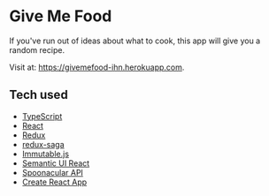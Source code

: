 # Give Me Food
If you've run out of ideas about what to cook, this app will give you a random recipe.

Visit at: https://givemefood-ihn.herokuapp.com.

## Tech used
- [TypeScript](https://www.typescriptlang.org)
- [React](https://reactjs.org)
- [Redux](https://redux.js.org)
- [redux-saga](https://redux-saga.js.org)
- [Immutable.js](https://immutable-js.github.io/immutable-js/)
- [Semantic UI React](https://react.semantic-ui.com)
- [Spoonacular API](https://spoonacular.com)
- [Create React App](https://create-react-app.dev)
